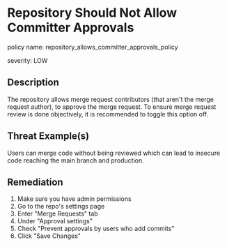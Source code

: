 # Repository Should Not Allow Committer Approvals

policy name: repository_allows_committer_approvals_policy

severity: LOW

## Description

The repository allows merge request contributors (that aren't the merge request
author), to approve the merge request. To ensure merge request review is done
objectively, it is recommended to toggle this option off.

## Threat Example(s)

Users can merge code without being reviewed which can lead to insecure code
reaching the main branch and production.

## Remediation

1. Make sure you have admin permissions
2. Go to the repo's settings page
3. Enter "Merge Requests" tab
4. Under "Approval settings"
5. Check "Prevent approvals by users who add commits"
6. Click "Save Changes"
